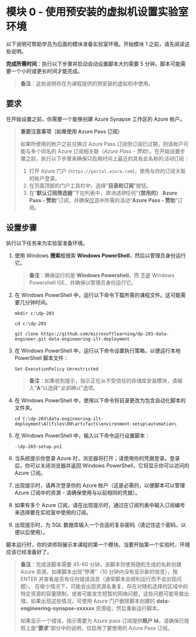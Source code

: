 ﻿---
lab:
    title: '使用预安装的虚拟机设置实验室环境'
    module: '模块 0'
---

# 模块 0 - 使用预安装的虚拟机设置实验室环境

以下说明可帮助学员为后面的模块准备实验室环境。开始模块 1 之前，请先阅读这些说明。

**完成所需时间**：执行以下步骤并启动自动设置脚本大约需要 5 分钟。脚本可能需要一个小时或更长时间才能完成。

> **备注**：这些说明将在为课程提供的预安装的虚拟机中使用。

## 要求

在开始设置之前，你需要一个能够创建 Azure Synapse 工作区的 Azure 帐户。

> **重要注意事项（如果使用 Azure Pass 订阅）**
>
> 如果所使用的帐户之前兑换过 Azure Pass 订阅但订阅已过期，则该帐户可能与多个同名的 Azure 订阅相关联（*Azure Pass - 赞助*）。在开始设置步骤之前，执行以下步骤来确保只启用时间上最近的具有此名称的*活动*订阅：
>
> 1. 打开 Azure 门户 (`https://portal.azure.com`)，使用与你的订阅关联的帐户登录。
> 2. 在页面顶部的门户工具栏中，选择“**目录和订阅**”按钮。
> 3. 在“**默认订阅筛选器**”下拉列表中，*取消选择*任何“**（禁用的） Azure Pass - 赞助**”订阅，并确保<u>仅</u>选中所需的活动“**Azure Pass - 赞助**”订阅。

## 设置步骤

执行以下任务来为实验室准备环境。

1. 使用 Windows **搜索**框搜索 **Windows PowerShell**，然后以管理员身份运行它。

    > **备注**：确保运行的是 **Windows Powershell**，而 <u>不是</u> Windows Powershell ISE，并确保以管理员身份运行它。

2. 在 Windows PowerShell 中，运行以下命令下载所需的课程文件。这可能需要几分钟时间。

    ```
    mkdir c:\dp-203

    cd c:\dp-203

    git clone https://github.com/microsoftlearning/dp-203-data-engineer.git data-engineering-ilt-deployment
    ```

3. 在 Windows PowerShell 中，运行以下命令设置执行策略，以便运行本地 PowerShell 脚本文件：

    ```
    Set-ExecutionPolicy Unrestricted
    ```

    > **备注**：如果收到提示，指示正在从不受信任的存储库安装模块，请输入“**A**”以选择“*全部确认*”选项。

4. 在 Windows PowerShell 中，使用以下命令将目录更改为包含自动化脚本的文件夹。

    ```
    cd C:\dp-203\data-engineering-ilt-deployment\Allfiles\00\artifacts\environment-setup\automation\
    ```
    
5. 在 Windows PowerShell 中，输入以下命令运行设置脚本：

    ```
    .\dp-203-setup.ps1
    ```

6. 当系统提示你登录 Azure 时，浏览器将打开；请使用你的凭据登录。登录后，你可以关闭浏览器并返回 Windows PowerShell，它将显示你可以访问的 Azure 订阅。

7. 出现提示时，请再次登录你的 Azure 帐户（这是必需的，以便脚本可以管理 Azure 订阅中的资源 - 请确保使用与以前相同的凭据）。

8. 如果有多个 Azure 订阅，请在出现提示时，通过在订阅列表中输入订阅编号来选择要在实验室中使用的订阅。

9. 出现提示时，为 SQL 数据库输入一个合适的复杂密码（请记住这个密码，以便以后使用）。

脚本运行时，你的讲师将展示本课程的第一个模块。当要开始第一个实验时，环境应该已经准备好了。

> **备注**：完成该脚本需要 45-60 分钟。该脚本将使用随机生成的名称创建 Azure 资源。如果脚本出现“停滞”（10 分钟内没有显示新的信息），按 ENTER 并查看是否有任何错误消息（通常脚本会顺利运行而不会出现问题）。  在极少情况下，可能会出现资源名重复、存在对随机选择的区域中的特定资源的容量限制，或者可能发生短暂的网络问题，这些问题可能导致出错。如果出现这些情况，可使用 Azure 门户删除脚本创建的 **data-engineering-synapse-*xxxxxx*** 资源组，然后重新运行脚本。
>
> 如果显示一个错误，指示需要为 Azure pass 订阅提供**租户 Id**，请确保已按照上面“**要求**”部分中的说明，仅启用了要使用的 Azure Pass 订阅。
